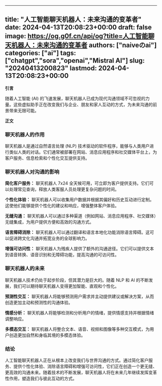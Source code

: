 
---
title: "人工智能聊天机器人：未来沟通的变革者"
date: 2024-04-13T20:08:23+00:00
draft: false
image: https://og.g0f.cn/api/og?title=人工智能聊天机器人：未来沟通的变革者
authors: ["naiveのai"]
categories: ["ai"]
tags: ["chatgpt","sora","openai","Mistral AI"]
slug: "20240413200823"
lastmod: 2024-04-13T20:08:23+00:00
---
**引言**

随着人工智能 (AI) 的飞速发展，聊天机器人已成为现代沟通领域不可忽视的力量。这些虚拟助手正在改变我们与企业、朋友和家人互动的方式，为未来沟通的前景带来无限可能。

**正文**

### 聊天机器人的作用

聊天机器人是通过自然语言处理 (NLP) 技术驱动的软件程序，能够与人类用户进行类似人类的对话。它们通常被部署在网站、消息应用程序和社交媒体平台上，为客户服务、信息检索和个性化交互提供支持。

### 聊天机器人对沟通的影响

**简化客户服务：**
聊天机器人 7x24 全天候可用，可立即为客户提供支持。它们可以处理常见查询，释放人类客服人员处理更复杂问题的时间。

**个性化体验：**
聊天机器人可以收集用户数据并根据其偏好和历史互动进行定制。这使他们能够提供个性化的建议和响应，增强整体客户体验。

**无缝沟通：**
聊天机器人可以通过多种渠道（例如网站、消息应用程序、社交媒体）无缝集成，为用户提供方便和高效的沟通方式。

**语言障碍消除：**
聊天机器人可以通过翻译和语言本地化功能消除语言障碍。这可以促进跨文化沟通并拓宽业务的全球影响力。

**增强可访问性：**
聊天机器人为残疾人提供了额外的沟通途径。它们可以提供文本到语音转换、语音识别和无障碍功能，提高沟通的可访问性。

### 聊天机器人的未来

聊天机器人技术仍处于起步阶段，但其潜力是巨大的。随着 NLP 和 AI 的不断发展，我们可以期待聊天机器人变得更加智能、直观和个性化。

**预测性交互：**
聊天机器人将能够预测用户需求并主动提供建议或解决方案，从而创造更加主动和预测性的沟通体验。

**情感分析：**
聊天机器人将能够检测和分析用户的情绪，提供情感支持并根据情绪调整响应。

**多模态交互：**
聊天机器人将整合文本、语音、视频和图像等多种交互模式，为用户创造更加自然和身临其境的多模态体验。

### 结论

人工智能聊天机器人正在从根本上改变我们与世界沟通的方式。通过简化客户服务、提供个性化体验、消除语言障碍和增强可访问性，它们正在创造一个更无缝、更高效的沟通未来。随着技术的不断发展，聊天机器人将在未来几年继续发挥变革性作用，塑造我们与彼此互动的方式。